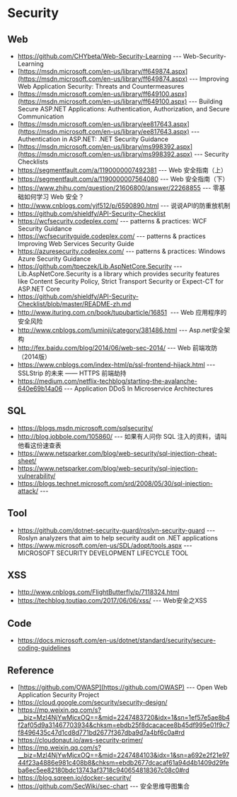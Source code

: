 # Security
## Web
* https://github.com/CHYbeta/Web-Security-Learning --- Web-Security-Learning 
* [https://msdn.microsoft.com/en-us/library/ff649874.aspx](https://msdn.microsoft.com/en-us/library/ff649874.aspx) --- Improving Web Application Security: Threats and Countermeasures
* [https://msdn.microsoft.com/en-us/library/ff649100.aspx](https://msdn.microsoft.com/en-us/library/ff649100.aspx) --- Building Secure ASP.NET Applications: Authentication, Authorization, and Secure Communication
* [https://msdn.microsoft.com/en-us/library/ee817643.aspx](https://msdn.microsoft.com/en-us/library/ee817643.aspx) --- Authentication in ASP.NET: .NET Security Guidance
* [https://msdn.microsoft.com/en-us/library/ms998392.aspx](https://msdn.microsoft.com/en-us/library/ms998392.aspx) --- Security Checklists
* https://segmentfault.com/a/1190000007492381 --- Web 安全指南（上） 
* https://segmentfault.com/a/1190000007564080 --- Web 安全指南（下） 
* https://www.zhihu.com/question/21606800/answer/22268855 --- 零基础如何学习 Web 安全？
* http://www.cnblogs.com/yjf512/p/6590890.html --- 说说API的防重放机制
* https://github.com/shieldfy/API-Security-Checklist
* https://wcfsecurity.codeplex.com/ --- patterns & practices: WCF Security Guidance
* https://wcfsecurityguide.codeplex.com/ --- patterns & practices Improving Web Services Security Guide
* https://azuresecurity.codeplex.com/ --- patterns & practices: Windows Azure Security Guidance
* https://github.com/tpeczek/Lib.AspNetCore.Security ---Lib.AspNetCore.Security is a library which provides security features like Content Security Policy, Strict Transport Security or Expect-CT for ASP.NET Core  
* https://github.com/shieldfy/API-Security-Checklist/blob/master/README-zh.md
* http://www.ituring.com.cn/book/tupubarticle/16851  --- Web 应用程序的安全风险
* http://www.cnblogs.com/luminji/category/381486.html ---  Asp.net安全架构
* http://fex.baidu.com/blog/2014/06/web-sec-2014/ --- Web 前端攻防（2014版）
* https://www.cnblogs.com/index-html/p/ssl-frontend-hijack.html --- SSLStrip 的未来 —— HTTPS 前端劫持 
* https://medium.com/netflix-techblog/starting-the-avalanche-640e69b14a06 --- Application DDoS In Microservice Architectures
## SQL
* https://blogs.msdn.microsoft.com/sqlsecurity/
* http://blog.jobbole.com/105860/ --- 如果有人问你 SQL 注入的资料，请叫他看这份速查表
* https://www.netsparker.com/blog/web-security/sql-injection-cheat-sheet/
* https://www.netsparker.com/blog/web-security/sql-injection-vulnerability/
* https://blogs.technet.microsoft.com/srd/2008/05/30/sql-injection-attack/ --- 
## Tool
* https://github.com/dotnet-security-guard/roslyn-security-guard  --- Roslyn analyzers that aim to help security audit on .NET applications
* https://www.microsoft.com/en-us/SDL/adopt/tools.aspx --- MICROSOFT SECURITY DEVELOPMENT LIFECYCLE TOOL

## XSS 
* http://www.cnblogs.com/FlightButterfly/p/7118324.html
* https://techblog.toutiao.com/2017/06/06/xss/ --- Web安全之XSS 
## Code
* https://docs.microsoft.com/en-us/dotnet/standard/security/secure-coding-guidelines

## Reference
* [https://github.com/OWASP](https://github.com/OWASP) ---  Open Web Application Security Project 
* https://cloud.google.com/security/security-design/
* https://mp.weixin.qq.com/s?__biz=MzI4NjYwMjcxOQ==&mid=2247483720&idx=1&sn=1ef57e5ae8b4f2af05d9a31467703934&chksm=ebdb25f8dcacacee8b45df995e01f9c7f8496435c47d1cd8d771bd2677f367dba9d7a4bf6c0a#rd
* https://cloudonaut.io/aws-security-primer/
* https://mp.weixin.qq.com/s?__biz=MzI4NjYwMjcxOQ==&mid=2247484103&idx=1&sn=a692e2f21e9744f23a4886e981c408b8&chksm=ebdb2677dcacaf61a94d4b1409d29feba6ec5ee82180bdc13743af3718c940654818367c08c0#rd
* https://blog.sqreen.io/docker-security/
* https://github.com/SecWiki/sec-chart --- 安全思维导图集合
